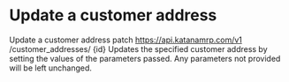 # Update a customer address

Update a customer address patch https://api.katanamrp.com/v1 /customer_addresses/ {id}
Updates the specified customer address by setting the values of the parameters passed.
Any parameters not provided will be left unchanged.
